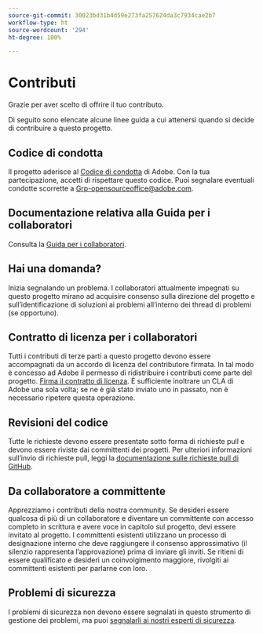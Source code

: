 ```yaml
---
source-git-commit: 30023bd31b4d59e273fa257624da3c7934cae2b7
workflow-type: ht
source-wordcount: '294'
ht-degree: 100%

---
```

# Contributi

Grazie per aver scelto di offrire il tuo contributo.

Di seguito sono elencate alcune linee guida a cui attenersi quando si decide di contribuire a questo progetto.

## Codice di condotta

Il progetto aderisce al [Codice di condotta](code-of-conduct.md) di Adobe. Con la tua partecipazione, accetti di rispettare questo codice. Puoi segnalare eventuali condotte scorrette a 
[Grp-opensourceoffice@adobe.com](mailto:Grp-opensourceoffice@adobe.com).

## Documentazione relativa alla Guida per i collaboratori

Consulta la [Guida per i collaboratori](https://experienceleague.adobe.com/docs/contributor/contributor-guide/introduction.html?lang=it).

## Hai una domanda?

Inizia segnalando un problema. I collaboratori attualmente impegnati su questo progetto mirano ad acquisire consenso sulla direzione del progetto e sull’identificazione di soluzioni ai problemi all’interno dei thread di problemi (se opportuno).

## Contratto di licenza per i collaboratori

Tutti i contributi di terze parti a questo progetto devono essere accompagnati da un accordo di licenza del contributore firmata. In tal modo è concesso ad Adobe il permesso di ridistribuire i contributi come parte del progetto. [Firma il contratto di licenza](http://opensource.adobe.com/cla.html). È sufficiente inoltrare un CLA di Adobe una sola volta; se ne è già stato inviato uno in passato, non è necessario ripetere questa operazione.

## Revisioni del codice

Tutte le richieste devono essere presentate sotto forma di richieste pull e devono essere riviste dai committenti dei progetti. Per ulteriori informazioni sull’invio di richieste pull, leggi la [documentazione sulle richieste pull di GitHub](https://help.github.com/articles/about-pull-requests/).

<!--
Lastly, please follow the [pull request template](PULL_REQUEST_TEMPLATE.md) when
submitting a pull request!
-->

## Da collaboratore a committente

Apprezziamo i contributi della nostra community. Se desideri essere qualcosa di più di un collaboratore e diventare un committente con accesso completo in scrittura e avere voce in capitolo sul progetto, devi essere invitato al progetto. I committenti esistenti utilizzano un processo di designazione interno che deve raggiungere il consenso approssimativo (il silenzio rappresenta l’approvazione) prima di inviare gli inviti. Se ritieni di essere qualificato e desideri un coinvolgimento maggiore, rivolgiti ai committenti esistenti per parlarne con loro.

## Problemi di sicurezza

I problemi di sicurezza non devono essere segnalati in questo strumento di gestione dei problemi, ma puoi [segnalarli ai nostri esperti di sicurezza](https://helpx.adobe.com/it/security/alertus.html).

